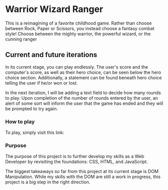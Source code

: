 # Warrior Wizard Ranger

This is a reimagining of a favorite childhood game. Rather than choose between Rock, Paper or Scissors, you instead choose a fantasy combat style! Choose between the mighty warrior, the powerful wizard, or the cunning ranger

## Current and future iterations

In its current stage, you can play endlessly. The user's score and the computer's score, as well as their hero choice, can be seen below the hero choice section. Additionally, a statement can be found beneath hero choice telling the user if he/or won or lost.

In the next iteration, I will be adding a text field to decide how many rounds to play. Upon completion of the number of rounds entered by the user, an alert of some sort will inform the user that the game has ended and they will be prompted to try again.

### How to play

To play, simply visit this link: 

### Purpose

The purpose of this project is to further develop my skills as a Web Developer by revisiting the foundations: CSS, HTML, and JavaScript. 

The biggest takeaways so far from this project at its current stage is DOM Manipulation. While my skills with the DOM are still a work in progress, this project is a big step in the right direction. 